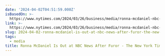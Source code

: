 ```yaml
---
date: '2024-04-02T04:51:59.000Z'
isBasedOn: >-
  https://www.nytimes.com/2024/03/26/business/media/ronna-mcdaniel-nbc-msnbc.html
link: >-
  https://www.nytimes.com/2024/03/26/business/media/ronna-mcdaniel-nbc-msnbc.html
slug: 2024-04-02-ronna-mcdaniel-is-out-at-nbc-news-after-furor-the-new-york-times
tags:
  - media
title: Ronna McDaniel Is Out at NBC News After Furor - The New York Times
---
```



